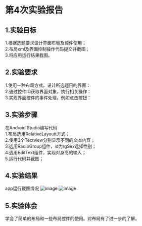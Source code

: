 # 第4次实验报告
## 1.实验目标
1.根据选题要求设计界面布局及控件使用；  
2.布局xml及界面控制操作代码提交并截图；  
3.将应用运行结果截图。  
  
## 2.实验要求
1.使用一种布局方式，设计所选题目的界面：   
2.通过控件ID获取界面对象，执行相关操作：  
3.实现界面控件的事件处理，例如点击按钮： 

## 3.实验步骤
在Android Studio编写代码  
1.布局选用RelativeLayoutt方式；  
2.使用3个Textview分别显示不同的文本内容；  
3.选用RadioGroup组件，id为rgSex选择性别；      
4.选用EditText组件，实现对身高的输入；   
5.运行代码并截图；  

## 4.实验结果
app运行截图情况 
![image](https://github.com/BoliChen/android-labs-2018/blob/master/com1614080901106/jt4-1.png)
![image](https://github.com/BoliChen/android-labs-2018/blob/master/com1614080901106/jt4-2.png)
## 5.实验体会
学会了简单的布局和一些布局控件的使用。对布局有了进一步的了解。
